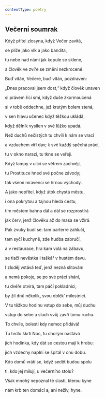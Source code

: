 ```yaml
---
contentType: poetry
---
```


## Večerní soumrak

Když přítel zlosyna, když Večer zavítá,

se plíže jako vlk a jako bandita,

tu nebe nad námi jak kopule se sklene,

a člověk ve zvíře se změní nezkrocené.

Buď vítán, Večere, buď vítán, pozdraven:

„Dnes pracoval jsem dost,“ když člověk unaven

si právem říci smí, když duše zkormoucená

si v tobě oddechne, jež krutým bolem stená,

v sen hlavu učenec když těžkou ukládá,

když dělník vysílen v své lůžko upadá.

Než duchů nečistých tu chvíli k nám se vrací

a vzduchem víří dav; k své každý spěchá práci,

tu v okno narazí, tu tkne se veřejí.

Když lampy v ulici se větrem zachvějí,

tu Prostituce hned své počne závody;

tak všemi mravenci se hrnou východy.

A jako nepřítel, když útok chystá městu,

i ona pokrytou a tajnou hledá cestu,

tím městem bahna dál a dál se rozprostírá

jak červ, jenž člověku až do masa se vžírá.

Pak zvuky budí se: tam parterre zahlučí,

tam syčí kuchyně, zde hudba zabručí,

a v restaurace, hra kam volá na zábavu,

se tlačí nevěstka i taškář v hustém davu.

I zloděj vstává teď, jenž nezná slitování

a nemá pokoje, se po své práci shání,

tu dvéře otvírá, tam páčí pokladnici,

by žil dnů několik, svou oblék’ milostnici.

V tu těžkou hodinu vstup do sebe, můj duchu

vstup do sebe a sluch svůj zavři tomu ruchu.

To chvíle, bolesti kdy nemoc přidává!

Tu hrdlo škrtí Noc, tu chorým nastává

jich hodinka, kdy dát se cestou mají k hrobu:

jich vzdechy naplní se špitál v onu dobu.

Kdo domů vrátí se, když sedět budou spolu

ti, kdo jej milují, u večerního stolu?

Však mnohý nepoznal té slasti, kterou kyne

nám krb ten domácí a, ani neživ, hyne.
